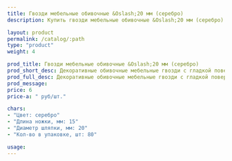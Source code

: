 ```yaml
---
title: Гвозди мебельные обивочные &Oslash;20 мм (серебро)
description: Купить гвозди мебельные обивочные &Oslash;20 мм (серебро) в розницу с доставкой по Москве.

layout: product
permalink: /catalog/:path
type: "product"
weight: 4

prod_title: Гвозди мебельные обивочные &Oslash;20 мм (серебро)
prod_short_desc: Декоративные обивочные мебельные гвозди с гладкой поверхностью. Цвет - серебро.
prod_full_desc: Декоративные обивочные мебельные гвозди с гладкой поверхностью. Цвет - серебро.
prod_message:
price: 6
price-a: " руб/шт."

chars:
- "Цвет: серебро"
- "Длина ножки, мм: 15"
- "Диаметр шляпки, мм: 20"
- "Кол-во в упаковке, шт: 80"

usage:
---
```



